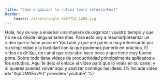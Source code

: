 ```yaml
---
title: "Cómo organizar tu rutina (para estudiantes)"
header:
    teaser: /assets/apple-1867752_1280.jpg
---
```

Hola, hoy os voy a enseñar una manera de organizar vuestro tiempo y que no se os olvide ninguna tarea más. Para esto voy a resumir/presentar un vídeo que vi hace poco en YouTube y que me pareció muy interesante por su simplicidad y la facilidad con la que podemos ponerlo en práctica. El vídeo es de [Koi](https://www.youtube.com/@KoiAcademy), un canal que descubrí hace poco y que tiene muy buena pinta. Sobre todo tiene vídeos de productividad principalmente aplicados a los estudios. Aquí te dejo el enlace al vídeo para que lo veáis en su canal, y si quieres puedes volver aquí y analizar conmigo las ideas:
{% include video id="XqdDMNExvA0" provider="youtube" %}

